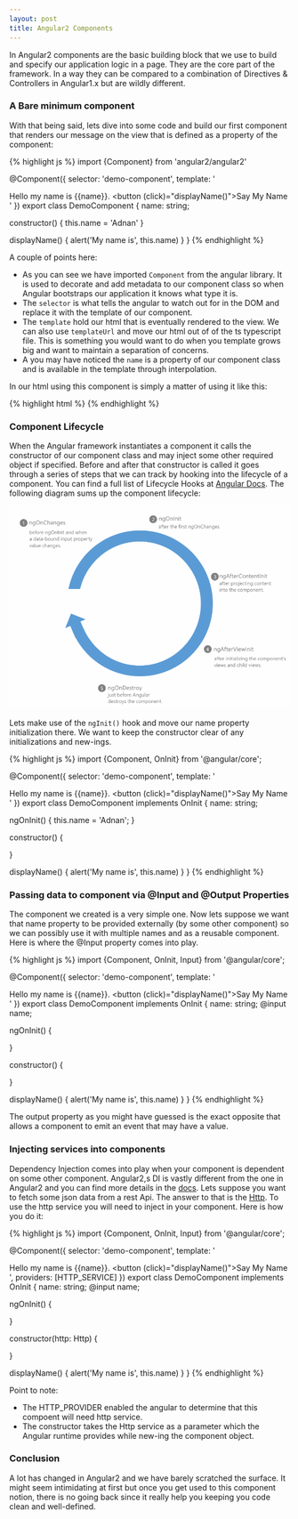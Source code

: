 ```yaml
---
layout: post
title: Angular2 Components
---
```


In Angular2 components are the basic building block that we use to build and specify our application logic in a page. They are the core part of the framework. In a way they can be compared to a combination of Directives & Controllers in Angular1.x but are wildly different.

### A Bare minimum component
With that being said, lets dive into some code and build our first component that renders our message on the view that is defined as a property of the component:

{% highlight js %}
import {Component} from 'angular2/angular2'

@Component({
  selector: 'demo-component',
  template: '<div>Hello my name is {{name}}. <button (click)="displayName()">Say My Name</button></div>'
})
export class DemoComponent {
  name: string;
  
  constructor() {
    this.name = 'Adnan'
  }
  
  displayName() {
    alert('My name is', this.name)
  }
}
{% endhighlight %}

A couple of points here:

* As you can see we have imported <code>Component</code> from the angular library. It is used to decorate and add metadata to our component class so
  when Angular bootstraps our application it knows what type it is.
* The <code>selector</code> is what tells the angular to watch out for in the DOM and replace it with the template of our component. 
* The <code>template</code> hold our html that is eventually rendered to the view. We can also use <code>templateUrl</code> and move our html out of of the ts typescript file. This is something you would want to do when you template grows big and want to maintain a separation of concerns.
* A you may have noticed the <code>name</code> is a property of our component class and is available in the template through interpolation. 

In our html using this component is simply a matter of using it like this:

{% highlight html %}
<demo-component></demo-component>
{% endhighlight %}

### Component Lifecycle

When the Angular framework instantiates a component it calls the constructor of our component class and may inject some other required object if specified. Before and after that constructor is called it goes through a series of steps that we can track by hooking into the lifecycle of a component. You can find a full list of Lifecycle Hooks at <a href="https://angular.io/docs/ts/latest/guide/lifecycle-hooks.html">Angular Docs</a>. The following diagram sums up the component lifecycle:


![Folder Structure](/images/angular2-component-lifecycle.png "Angular2 Component Lifecycle")

Lets make use of the <code>ngInit()</code> hook and move our name property initialization there. We want to keep the constructor clear of any initializations and new-ings.

{% highlight js %}
import {Component, OnInit} from '@angular/core';

@Component({
  selector: 'demo-component',
  template: '<div>Hello my name is {{name}}. <button (click)="displayName()">Say My Name</button></div>'
})
export class DemoComponent implements OnInit {
  name: string;
  
  ngOnInit() { 
    this.name = 'Adnan'; 
  }
  
  constructor() {
    
  }
  
  displayName() {
    alert('My name is', this.name)
  }
}
{% endhighlight %}


### Passing data to component via @Input and @Output Properties
The component we created is a very simple one. Now lets suppose we want that name property to be provided externally (by some other component) so we can
possibly use it with multiple names and as a reusable component. Here is where the @Input property comes into play.


{% highlight js %}
import {Component, OnInit, Input} from '@angular/core';

@Component({
  selector: 'demo-component',
  template: '<div>Hello my name is {{name}}. <button (click)="displayName()">Say My Name</button></div>'
})
export class DemoComponent implements OnInit {
  name: string;
  @input name;
  
  ngOnInit() { 
     
  }
  
  constructor() {
    
  }
  
  displayName() {
    alert('My name is', this.name)
  }
}
{% endhighlight %}

The output property as you might have guessed is the exact opposite that allows a component to emit an event that may have a value.

### Injecting services into components

Dependency Injection comes into play when your component is dependent on some other component. Angular2,s DI is vastly different 
from the one in Angular2 and you can find more details in the <a href='https://angular.io/docs/ts/latest/guide/dependency-injection.html'>docs</a>. Lets suppose you want to fetch
some json data from a rest Api. The answer to that is the <a href ='https://angular.io/docs/ts/latest/api/http/Http-class.html'>Http</a>. To use the http service you will need to inject in your component. Here is how you do it:

{% highlight js %}
import {Component, OnInit, Input} from '@angular/core';

@Component({
  selector: 'demo-component',
  template: '<div>Hello my name is {{name}}. <button (click)="displayName()">Say My Name</button></div>',
  providers: [HTTP_SERVICE]
})
export class DemoComponent implements OnInit {
  name: string;
  @input name;
  
  ngOnInit() { 
     
  }
  
  constructor(http: Http) {
    
  }
  
  displayName() {
    alert('My name is', this.name)
  }
}
{% endhighlight %}

Point to note:

* The HTTP_PROVIDER enabled the angular to determine that this compoent will need http service.
* The constructor takes the Http service as a parameter which the Angular runtime provides while new-ing the component object.
 
### Conclusion
A lot has changed in Angular2 and we have barely scratched the surface. It might seem intimidating at first but once you get used to
this component notion, there is no going back since it really help you keeping you code clean and well-defined.












